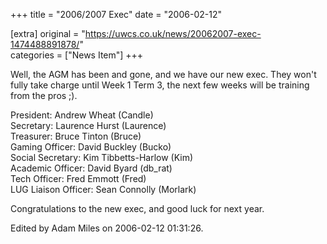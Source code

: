 +++
title = "2006/2007 Exec"
date = "2006-02-12"

[extra]
original = "https://uwcs.co.uk/news/20062007-exec-1474488891878/"    
categories = ["News Item"]
+++

Well, the AGM has been and gone, and we have our new exec. They won't fully take charge until Week 1 Term 3, the next few weeks will be training from the pros ;).

President: Andrew Wheat (Candle)  
Secretary: Laurence Hurst (Laurence)  
Treasurer: Bruce Tinton (Bruce)  
Gaming Officer: David Buckley (Bucko)  
Social Secretary: Kim Tibbetts-Harlow (Kim)  
Academic Officer: David Byard (db\_rat)  
Tech Officer: Fred Emmott (Fred)  
LUG Liaison Officer: Sean Connolly (Morlark)

Congratulations to the new exec, and good luck for next year.

Edited by Adam Miles on 2006-02-12 01:31:26.

